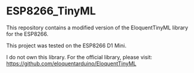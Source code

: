# ESP8266_TinyML

This repository contains a modified version of the EloquentTinyML library for the ESP8266.

This project was tested on the ESP8266 D1 Mini.

I do not own this library. For the official library, please visit: https://github.com/eloquentarduino/EloquentTinyML
